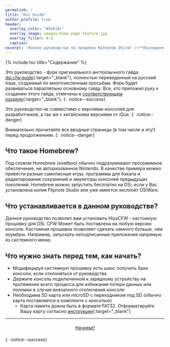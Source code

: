 ```yaml
---
permalink: /
title: "Dsi Guide"
author_profile: true
header:	
  overlay_color: "#5e616c"
  overlay_image: images/home-page-feature.jpg
  overlay_filter: 0.5
  caption:
excerpt: 'Полное руководство по прошивке Nintendo DSi<br />**Последнее изменение:** 3 октября 2018'
---
```


{% include toc title="Содержание" %}

Это руководство - форк оригинального англоязычного гайда [dsi.cfw.guide](https://dsi.cfw.guide/){:target="_blank"}, полностью переведенный на русский язык, созданный по многочисленным просьбам. Форк будет развиваться параллельно основному гайду. Все, кто приложил руку к созданию этого гайда, отмечены в [соответствующем разделе](credits){:target="_blank"}.
{: .notice--success}


Это руководство не совместимо с версиями консолей для разработчиков, а так же с китайскими версиями от iQue.
{: .notice--danger}


Внимательно прочитайте все вводные страницы (в том числе и эту!) перед продолжением.
{: .notice--danger}


## Что такое Homebrew?

Под словом Homebrew (хомбрю) обычно подразумевают программное обеспечение, не авторизованное Nintendo. В качестве примера можно привести разные самописные игры, программы для бэкапа и редактирования сохранений и эмуляторы консолей предыдущих поколений.
Homebrew можно запустить бесплатно на DSi, если у Вас установлена копия Flipnote Studio или уже имеется эксплойт DSiWare.

## Что устанавливается в данном руководстве?
Данное руководство позволит вам установить HiyaCFW - кастомную прошивку для DSi. CFW Может быть поставлена на любую версию консоли.
Кастомная прошивка позволяет сделать намного больше, чем хоумбрю. Например, запускать неподписанные приложения напрямую из системного меню.

## Что нужно знать перед тем, как начать?
- Модифицируя системную прошивку есть шанс получить брик консоли, если отклоняться от руководства
- Держите консоль подключенной к зарядному устройству на протяжении всего процесса для избежания потери данных или поломки в случае внезапного отключения консоли
- Необходима SD карта или microSD с переходником под SD (обычно карта поставляется в комплекте с консолью)
	- Карта памяти дожна быть в формате FAT32. Отформатируйте Вашу карту согласно [инструкции](https://3ds.customfw.xyz/clean_sd#ii-%D1%84%D0%BE%D1%80%D0%BC%D0%B0%D1%82%D0%B8%D1%80%D0%BE%D0%B2%D0%B0%D0%BD%D0%B8%D0%B5-sd-%D0%BA%D0%B0%D1%80%D1%82%D1%8B){:target="_blank"}

___

<center><a href="get-started" style="margin:20px auto; text-align:center; display:block; width:200px;" class="btn btn--short">Начнем!!</a></center>
{: .notice--success}